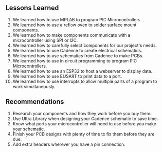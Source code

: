 ## Lessons Learned

1. We learned how to use MPLAB to program PIC Microcontrollers.
2. We learned how to use a reflow oven to solder surface mount components.
3. We learned how to make components communicate with a microcontroller using SPI or I2C.
4. We learned how to carefully select components for our project's needs.
5. We learned how to use Cadence to create electrical schematics.
6. We learned how to use schematics from Cadence to make PCBs.
7. We learned how to use in circuit programming to program PIC Microcontrollers.
8. We learned how to use an ESP32 to host a webserver to display data.
9. We learned how to use EUSART to print data to a port.
10. We learned how to use interrupts to allow multiple parts of a program to work simultaneously.

## Recommendations

1. Research your components and how they work before you buy them.
2. Use Ultra Library when designing your Cadence schematic to save time.
3. Know what ports your microcontroller will need to use before you make your schematic.
4. Finish your PCB designs with plenty of time to fix them before they are due.
5. Add extra headers wherever you have a pin connection.

